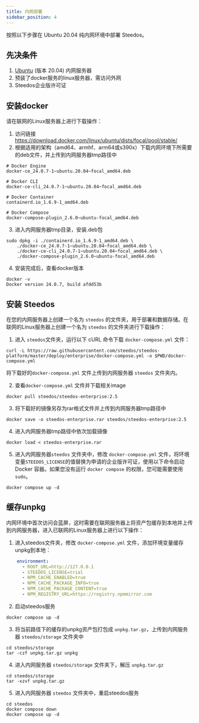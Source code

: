 ```yaml
---
title: 内网部署
sidebar_position: 4
---
```


按照以下步骤在 Ubuntu 20.04 纯内网环境中部署 Steedos。

## 先决条件

1. [Ubuntu](https://releases.ubuntu.com/20.04/) (版本 20.04) 内网服务器
2. 预装了docker服务的linux服务器，需访问外网
3. Steedos企业版许可证

## 安装docker
请在联网的Linux服务器上进行下载操作：
1. 访问链接 https://download.docker.com/linux/ubuntu/dists/focal/pool/stable/
2. 根据适用的架构（amd64、armhf、arm64或s390x）下载内网环境下所需要的deb文件，并上传到内网服务器tmp路径中

```shell
# Docker Engine
docker-ce_24.0.7-1~ubuntu.20.04~focal_amd64.deb

# Docker CLI
docker-ce-cli_24.0.7-1~ubuntu.20.04~focal_amd64.deb

# Docker Container
containerd.io_1.6.9-1_amd64.deb

# Docker Compose
docker-compose-plugin_2.6.0~ubuntu-focal_amd64.deb
```

3. 进入内网服务器tmp目录，安装.deb包

```shell
sudo dpkg -i ./containerd.io_1.6.9-1_amd64.deb \
    ./docker-ce_24.0.7-1~ubuntu.20.04~focal_amd64.deb \
    ./docker-ce-cli_24.0.7-1~ubuntu.20.04~focal_amd64.deb \
    ./docker-compose-plugin_2.6.0~ubuntu-focal_amd64.deb
```

4. 安装完成后，查看docker版本

```shell
docker -v
Docker version 24.0.7, build afdd53b
```

## 安装 Steedos

在您的内网服务器上创建一个名为 `steedos` 的文件夹，用于部署和数据存储。在联网的Linux服务器上创建一个名为 `steedos` 的文件夹进行下载操作：
1. 进入 `steedos`文件夹，运行以下 cURL 命令下载 `docker-compose.yml` 文件：

```shell
curl -L https://raw.githubusercontent.com/steedos/steedos-platform/master/deploy/enterprise/docker-compose.yml -o $PWD/docker-compose.yml
```

将下载好的`docker-compose.yml` 文件上传到内网服务器 `steedos` 文件夹内。

2. 查看`docker-compose.yml` 文件并下载相关image

```shell
docker pull steedos/steedos-enterprise:2.5
```

3. 将下载好的镜像另存为rar格式文件并上传到内网服务器tmp路径中

```shell
docker save -o steedos-enterprise.rar steedos/steedos-enterprise:2.5
```

4. 进入内网服务器tmp路径中依次加载镜像

```shell
docker load < steedos-enterprise.rar
```

5. 进入内网服务器`steedos` 文件夹中，修改 `docker-compose.yml` 文件，将环境变量`STEEDOS_LICENSE`的值替换为申请的企业版许可证，使用以下命令启动 Docker 容器。如果您没有运行 `docker compose` 的权限，您可能需要使用 `sudo`。

```shell
docker compose up -d
```

## 缓存unpkg

内网环境中首次访问会蓝屏，这时需要在联网服务器上将资产包缓存到本地并上传到内网服务器，进入已联网的Linux服务器上进行以下操作：
1. 进入steedos文件夹，修改 `docker-compose.yml` 文件，添加环境变量缓存unpkg到本地：
```yaml
    environment:
      - ROOT_URL=http://127.0.0.1
      - STEEDOS_LICENSE=trial
      - NPM_CACHE_ENABLED=true
      - NPM_CACHE_PACKAGE_INFO=true
      - NPM_CACHE_PACKAGE_CONTENT=true
      - NPM_REGISTRY_URL=https://registry.npmmirror.com
```

2. 启动steedos服务
```shell
docker compose up -d
```

3. 将当前路径下的缓存的unpkg资产包打包成 `unpkg.tar.gz`，上传到内网服务器 `steedos/storage` 文件夹中
```shell
cd steedos/storage
tar -czf unpkg.tar.gz unpkg
```

4. 进入内网服务器 `steedos/storage` 文件夹下，解压 `unpkg.tar.gz`
```shell
cd steedos/storage
tar -xzvf unpkg.tar.gz
```

5. 进入内网服务器 `steedos` 文件夹中，重启steedos服务
```shell
cd steedos
docker compose down
docker compose up -d
```

